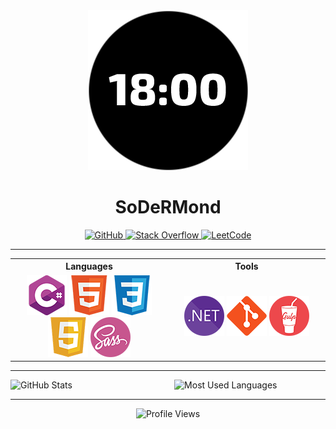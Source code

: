 <div align="center">
	<img src="./src/images/logo.png" alt="SoDeRMond Avatar">
	<h1>SoDeRMond</h1>
</div>

<div align="center">
	<a href="https://github.com/SoDeRMond" target="_blank">
		<img src="https://img.shields.io/badge/github-%2324292e.svg?&style=for-the-badge&logo=github&logoColor=white" alt="GitHub">
	</a>
	<a href="https://stackoverflow.com/users/21290440" target="_blank">
		<img src="https://img.shields.io/badge/stackoverflow-%2324292e.svg?&style=for-the-badge&logo=stackoverflow&logoColor=white" alt="Stack Overflow">
	</a>
	<a href="https://leetcode.com/SoDeRMond" target="_blank">
		<img src="https://img.shields.io/badge/leetcode-%2324292e.svg?&style=for-the-badge&logo=leetcode&logoColor=white" alt="LeetCode">
	</a>
</div>


***


<table style="text-align: center">
	<tr>
		<th style="text-align: center; width: 25%">Languages</th>
		<th style="text-align: center; width: 25%">Tools</th>
	</tr>
	<tr height="96px">
		<td>
			<img src="./src/images/languages/csharp.png" alt="C#">
			<img src="./src/images/languages/html.png" alt="HTML">
			<img src="./src/images/languages/css.png" alt="CSS">
			<img src="./src/images/languages/js.png" alt="JS">
			<img src="./src/images/languages/sass.png" alt="Sass">
		</td>
		<td>
			<img src="./src/images/tools/dotnet.png" alt=".NET">
			<img src="./src/images/tools/git.png" alt="Git">
			<img src="./src/images/tools/gulp.png" alt="Gulp">
		</td>
	</tr>
</table>


***


<div style="display: flex; justify-content: space-between">
	<img width="48%" src="https://github-readme-stats.vercel.app/api?username=SoDeRMond&include_all_commits=true&theme=dracula&border_color=C0C0C0&show_icons=true" alt="GitHub Stats">
	<img width="48%" src="https://github-readme-stats.vercel.app/api/top-langs?username=SoDeRMond&layout=compact&theme=dracula&border_color=C0C0C0&show_icons=true" alt="Most Used Languages">
</div>


***


<div align="center">
	<img src="https://komarev.com/ghpvc/?username=SoDeRMond&style=for-the-badge" alt="Profile Views">
</div>
